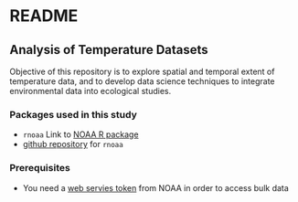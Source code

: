 README
================

Analysis of Temperature Datasets
--------------------------------

Objective of this repository is to explore spatial and temporal extent of temperature data, and to develop data science techniques to integrate environmental data into ecological studies.

### Packages used in this study

-   `rnoaa` Link to [NOAA R package](https://ropensci.org/blog/2014/03/13/rnoaa/)
-   [github repository](https://github.com/ropensci/rnoaa) for `rnoaa`

### Prerequisites

-   You need a [web servies token](https://www.ncdc.noaa.gov/cdo-web/token) from NOAA in order to access bulk data
